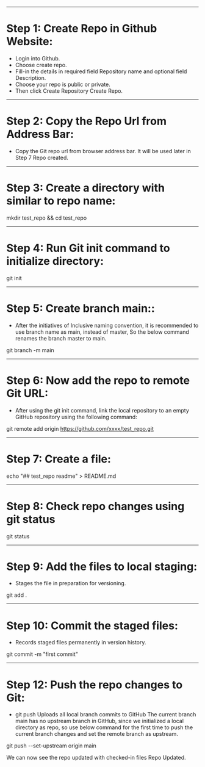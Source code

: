 --------------------------------------------------------------------------------
# Step 1: Create Repo in Github Website:

- Login into Github.
- Choose create repo.
- Fill-in the details in required field Repository name and optional field Description.
- Choose your repo is public or private.
- Then click Create Repository Create Repo.

--------------------------------------------------------------------------------
# Step 2: Copy the Repo Url from Address Bar:

 - Copy the Git repo url from browser address bar. It will be used later in Step 7
Repo created.

--------------------------------------------------------------------------------
# Step 3: Create a directory with similar to repo name:

mkdir test_repo && cd test_repo

--------------------------------------------------------------------------------
# Step 4: Run Git init command to initialize directory:

git init

--------------------------------------------------------------------------------
# Step 5: Create branch main::

- After the initiatives of Inclusive naming convention, it is recommended to use branch
name as main, instead of master, So the below command renames the branch master to main.

git branch -m main

--------------------------------------------------------------------------------
# Step 6: Now add the repo to remote Git URL:

- After using the git init command, link the local repository to an empty GitHub
repository using the following command:

git remote add origin https://github.com/xxxx/test_repo.git

--------------------------------------------------------------------------------
# Step 7: Create a file:

echo "## test_repo readme" > README.md

--------------------------------------------------------------------------------
# Step 8: Check repo changes using git status

git status

--------------------------------------------------------------------------------
# Step 9: Add the files to local staging:

- Stages the file in preparation for versioning.

git add .

--------------------------------------------------------------------------------
# Step 10: Commit the staged files:

- Records staged files permanently in version history.

git commit -m "first commit"

--------------------------------------------------------------------------------
# Step 12: Push the repo changes to Git:

- git push Uploads all local branch commits to GitHub
The current branch main has no upstream branch in GitHub, since we initialized
a local directory as repo, so use below command for the first time to push the
current branch changes and set the remote branch as upstream.

git push --set-upstream origin main

We can now see the repo updated with checked-in files Repo Updated.
